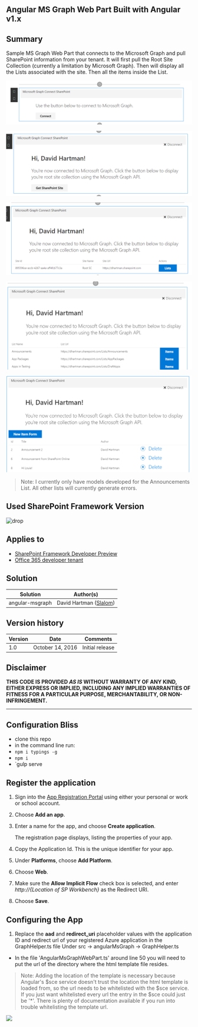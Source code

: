 ## Angular MS Graph Web Part Built with Angular v1.x

## Summary
Sample MS Graph Web Part that connects to the Microsoft Graph and pull SharePoint information from your
tenant. It will first pull the Root Site Collection (currently a limitation by Microsoft Graph). Then will
display all the Lists associated with the site. Then all the items inside the List.

![First Screen](./assets/Connect.png)

![Logged In](./assets/Connected.png)

![Root Site Collection](./assets/Root.png)

![Lists in Root Site](./assets/Lists.png)

![Announcement List Items](./assets/Items.png)


> Note: I currently only have models developed for the Announcements List. All other lists will currently generate errors.

## Used SharePoint Framework Version 
![drop](https://img.shields.io/badge/drop-drop5-red.svg)

## Applies to

* [SharePoint Framework Developer Preview](http://dev.office.com/sharepoint/docs/spfx/sharepoint-framework-overview)
* [Office 365 developer tenant](http://dev.office.com/sharepoint/docs/spfx/set-up-your-developer-tenant)

## Solution

Solution|Author(s)
--------|---------
angular-msgraph|David Hartman ([Slalom](https://slalom.com))

## Version history

Version|Date|Comments
-------|----|--------
1.0|October 14, 2016|Initial release

## Disclaimer
**THIS CODE IS PROVIDED *AS IS* WITHOUT WARRANTY OF ANY KIND, EITHER EXPRESS OR IMPLIED, INCLUDING ANY IMPLIED WARRANTIES OF FITNESS FOR A PARTICULAR PURPOSE, MERCHANTABILITY, OR NON-INFRINGEMENT.**

---

## Configuration Bliss
- clone this repo
- in the command line run:
 - `npm i typings -g`
 - `npm i`
 - `gulp serve

## Register the application

1. Sign into the [App Registration Portal](https://apps.dev.microsoft.com/) using either your personal or work or school account.

2. Choose **Add an app**.

3. Enter a name for the app, and choose **Create application**.

   The registration page displays, listing the properties of your app.

4. Copy the Application Id. This is the unique identifier for your app.

5. Under **Platforms**, choose **Add Platform**.

6. Choose **Web**.

7. Make sure the **Allow Implicit Flow** check box is selected, and enter *http://{Location of SP Workbench}* as the Redirect URI.

8. Choose **Save**.

## Configuring the App
1. Replace the **aad** and **redirect_uri** placeholder values with the application ID and redirect url of your registered Azure application in the GraphHelper.ts file Under
src -> angularMsGraph -> GraphHelper.ts



 - In the file 'AngularMsGraphWebPart.ts' around line 50 you will need to put the url of the directory where the html template file resides.

> Note: Adding the location of the template is necessary because Angular's $sce service doesn't trust the location the
> html template is loaded from, so the url needs to be whitelisted with the $sce service. If you just want whitelisted
> every url the entry in the $sce could just be '*'. There is plenty of documentation available if you run into trouble
> whitelisting the template url.

<img src="https://telemetry.sharepointpnp.com/sp-dev-fx-webparts/samples/angular-msgraph" />
